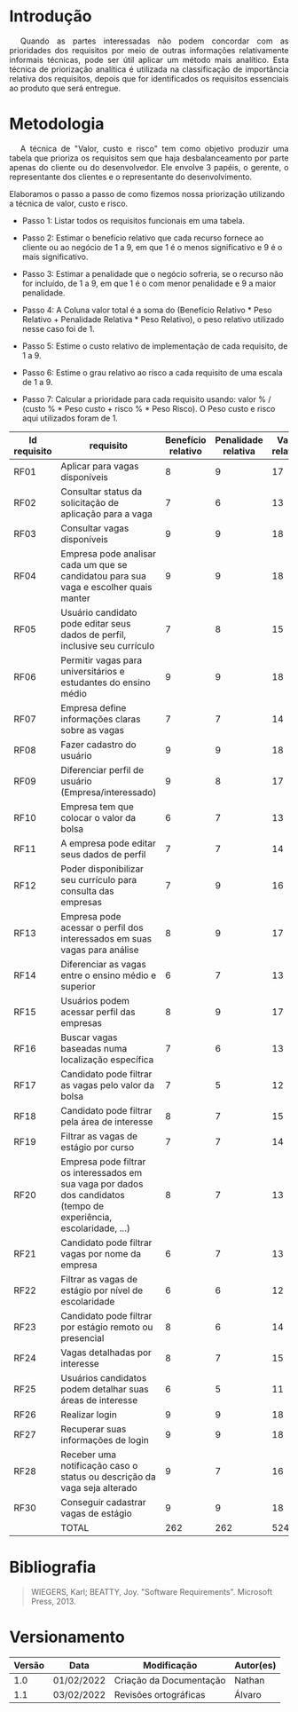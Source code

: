 # Introdução

<p style="text-indent: 20px; text-align: justify">
Quando as partes interessadas não podem concordar com as prioridades dos requisitos por meio de outras informações relativamente informais
técnicas, pode ser útil aplicar um método mais analítico.
Esta técnica de priorização analítica é utilizada na classificação de importância  relativa dos requisitos, depois que for identificados os requisitos essenciais ao produto que será entregue.
</p>

# Metodologia

<p style="text-indent: 20px; text-align: justify">
A técnica de "Valor, custo e risco" tem como objetivo produzir uma tabela que prioriza os requisitos sem que haja desbalanceamento por parte apenas do cliente ou do desenvolvedor. Ele envolve 3 papéis, o gerente, o representante dos clientes e o representante do desenvolvimento.

Elaboramos o passo a passo de como fizemos nossa priorização utilizando a técnica de valor, custo e risco.

* Passo 1: Listar todos os requisitos funcionais em uma tabela. 

* Passo 2: Estimar o benefício relativo que cada recurso fornece ao cliente ou ao negócio de 1 a 9, em que 1 é o menos significativo e 9 é o mais significativo.

* Passo 3: Estimar a penalidade que o negócio sofreria, se o recurso não for incluído, de 1 a 9, em que 1 é o com menor penalidade e 9 a maior penalidade.

* Passo 4: A Coluna valor total é a soma do (Benefício Relativo * Peso Relativo + Penalidade Relativa * Peso Relativo), o peso relativo utilizado nesse caso foi de 1.

* Passo 5: Estime o custo relativo de implementação de cada requisito, de 1 a 9.

* Passo 6: Estime o grau relativo ao risco a cada requisito de uma escala de 1 a 9.

* Passo 7: Calcular a prioridade para cada requisito usando: valor % / (custo % * Peso custo + risco % * Peso Risco). O Peso custo e risco aqui utilizados foram de 1.
</p>


Id requisito | requisito | Benefício relativo | Penalidade relativa  | Valor relativo | Valor % | Custo relativo | Custo % | Risco relativo | Risco % | Prioridade 
|--|--|--|--|--|--|--|--|--|--|--|
| RF01 | Aplicar para vagas disponíveis | 8 | 9 | 17 | 0,064 | 7 | 0,037 | 5 | 0,032 | 0,0927 |
| RF02 | Consultar status da solicitação de aplicação para a vaga | 7 | 6 | 13 | 0,049 | 3 | 0,015 | 2 | 0,012 | 1,814 |
| RF03 | Consultar vagas disponíveis | 9 | 9 | 18 | 0,068 | 6 | 0,031 | 5 | 0,032 | 1,079 |
| RF04 | Empresa pode analisar cada um que se candidatou para sua vaga e escolher quais manter | 9 | 9 | 18 | 0,068 | 7 | 0,037 | 6 | 0,038 | 0,906 |
| RF05 | Usuário candidato pode editar seus dados de perfil, inclusive seu currículo | 7 | 8 | 15 | 0,057 | 6 | 0,031 | 6 | 0,038 | 0,826 |
| RF06 | Permitir vagas para universitários e estudantes do ensino médio | 9 | 9 | 18 | 0,068 | 4 | 0,021 | 2 | 0,012 | 2,060 |
| RF07 | Empresa define informações claras sobre as vagas | 7 | 7 | 14 | 0,053 | 5 | 0,026 | 3 | 0,019 | 1,177 |
| RF08 | Fazer cadastro do usuário | 9 | 9 | 18 | 0,068 | 6 | 0,031 | 4 | 0,025 | 1,214 |
| RF09 | Diferenciar perfil de usuário (Empresa/interessado) | 9 | 8 | 17 | 0,064 |7 | 0,037 | 7 | 0,045 | 0,780 |
| RF10 | Empresa tem que colocar o valor da bolsa | 6 | 7 | 13 | 0,049 | 4 | 0,021| 3 | 0,019 | 1,225 |
| RF11 | A empresa pode editar seus dados de perfil |7 | 7 | 14 | 0,053 | 6 | 0,031 | 5 | 0,032 | 0,841 |
| RF12 | Poder disponibilizar seu currículo para consulta das empresas | 7 | 9| 16 | 0,061 | 7 | 0,037 | 5 | 0,032 | 0,884 |
| RF13 | Empresa pode acessar o perfil dos interessados em suas vagas para análise | 8 | 9 | 17 | 0,064 | 7 | 0,037 | 5 | 0,032 | 0,927 |
| RF14 | Diferenciar as vagas entre o ensino médio e superior | 6 | 7 | 13 | 0,049 | 4 | 0,021 | 3 | 0,019 | 1,225 |
| RF15 | Usuários podem acessar perfil das empresas | 8 | 9 | 17 | 0,064 | 7 | 0,037 | 5 | 0,032 | 0,927 |
| RF16 | Buscar vagas baseadas numa localização específica | 7 | 6 | 13 | 0,049 | 5 | 0,026 | 4 | 0,025 | 0,960 |
| RF17 | Candidato pode filtrar as vagas pelo valor da bolsa | 7 | 5 | 12 | 0,045 | 5 | 0,026 | 4 | 0,025 | 0,882 |
| RF18 | Candidato pode filtrar pela área de interesse | 8 | 7 | 15 | 0,057 | 5 | 0,026 | 4 | 0,025 | 1,117 |
| RF19 | Filtrar as vagas de estágio por curso | 7 | 7 | 14 | 0,053 | 5 | 0,025 | 4 | 0,025 | 1,060 |
| RF20 | Empresa pode filtrar os interessados em sua vaga por dados dos candidatos (tempo de experiência, escolaridade, ...) | 8 | 7 | 13 | 0,049 | 6 | 0,031 | 4 | 0,025 | 0,875 |
| RF21 | Candidato pode filtrar vagas por nome da empresa | 6 | 7 | 13 | 0,049 | 5 | 0,026 | 4 | 0,025 | 0,960 |
| RF22 | Filtrar as vagas de estágio por nível de escolaridade | 6 | 6 | 12 | 0,045| 5 | 0,026 | 4 | 0,025 | 0,882 |
| RF23 | Candidato pode filtrar por estágio remoto ou presencial | 8 |6 | 14 | 0,053 | 5 | 0,026 | 4 | 0,025 | 1,039 |
| RF24 | Vagas detalhadas por interesse | 8 | 7 | 15 | 0,057 | 4 | 0,021 | 4 | 0,025 | 1,239 |
| RF25 | Usuários candidatos podem detalhar suas áreas de interesse | 6 | 5 | 11 | 0,041 | 5 | 0,026 | 5 | 0,032 | 0,706 |
| RF26 | Realizar login | 9 | 9 | 18 | 0,068 | 6 | 0,031 | 7 | 0,045 | 0,894 |
| RF27 | Recuperar suas informações de login | 9 | 9 | 18 | 0,068 | 7 | 0,037 | 9 | 0,058 | 0,715 |
| RF28 | Receber uma notificação caso o status ou descrição da vaga seja alterado | 9 | 7 | 16 | 0,061 | 6 | 0,031 | 5 | 0,032 | 0,968 |
| RF30 | Conseguir cadastrar vagas de estágio | 9 | 9 | 18 | 0,068 | 5 | 0,026 | 3 | 0,019 | |
|      | TOTAL | 262 | 262 | 524 | 1 | 188 | 1 | 155 | 1 | 1,317 |

# Bibliografia

>WIEGERS, Karl; BEATTY, Joy. "Software Requirements". Microsoft Press, 2013.
 
# Versionamento

Versão | Data | Modificação | Autor(es) |
|--|--|--|--|
|1.0| 01/02/2022 | Criação da Documentação | Nathan |
|1.1| 03/02/2022 | Revisões ortográficas | Álvaro |